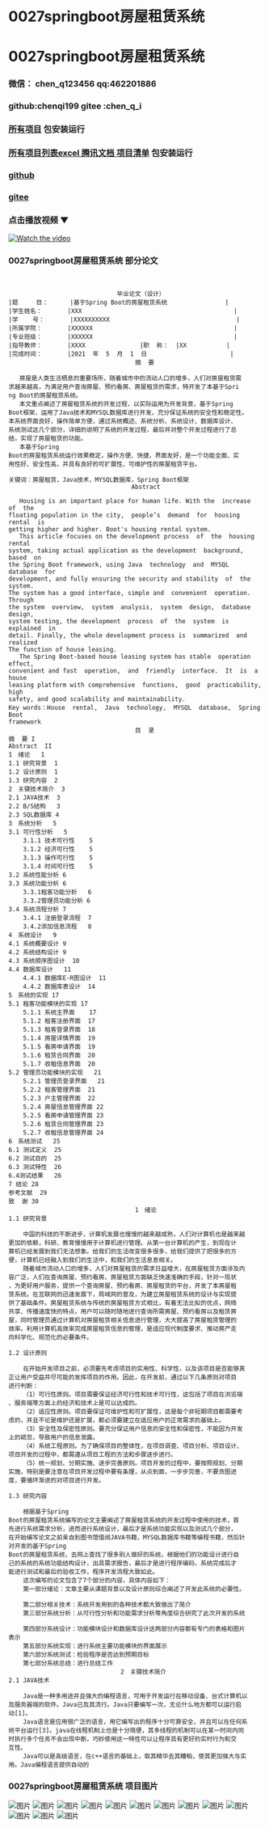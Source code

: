 # 0027springboot房屋租赁系统


# 0027springboot房屋租赁系统

### 微信： chen_q123456  qq:462201886
### github:chenqi199 gitee :chen_q_i

### [所有项目](https://github.com/GraduationProject-springboot/allSpringbootProjects) 包安装运行

### [所有项目列表excel 腾讯文档 项目清单](https://docs.qq.com/sheet/DSHRFSVZ5aEVYT3N3?tab=BB08J2) 包安装运行

### [github](https://chenqi199.github.io)

### [gitee](https://gitee.com/chen_q_i)

### 点击播放视频 ▼
[![Watch the video](https://i.sstatic.net/Vp2cE.png)](https://player.bilibili.com/player.html?isOutside=true&aid=BV16ia6epENY&bvid=BV16ia6epENY&cid=500001610570452&p=28)



### 0027springboot房屋租赁系统 部分论文
```


                              毕业论文（设计）
|题     目：      |基于Spring Boot的房屋租赁系统                |
|学生姓名：       |XXX                                          |
|学    号：       |XXXXXXXXXX                                   |
|所属学院：       |XXXXXX                                       |
|专业班级：       |XXXXXX                                       |
|指导教师：       |XXXX               |职  称：  |XX           |
|完成时间：       |2021  年  5  月  1  日                       |
                                   摘  要

   房屋是人类生活栖息的重要场所，随着城市中的流动人口的增多，人们对房屋租赁需
求越来越高，为满足用户查询房屋、预约看房、房屋租赁的需求，特开发了本基于Spri
ng Boot的房屋租赁系统。
   本文重点阐述了房屋租赁系统的开发过程，以实际运用为开发背景，基于Spring
Boot框架，运用了Java技术和MYSQL数据库进行开发，充分保证系统的安全性和稳定性。
本系统界面良好，操作简单方便，通过系统概述、系统分析、系统设计、数据库设计、
系统测试这几个部分，详细的说明了系统的开发过程，最后并对整个开发过程进行了总
结，实现了房屋租赁的功能。
   本基于Spring
Boot的房屋租赁系统运行效果稳定，操作方便、快捷，界面友好，是一个功能全面、实
用性好、安全性高，并具有良好的可扩展性、可维护性的房屋租赁平台。

关键词：房屋租赁，Java技术，MYSQL数据库，Spring Boot框架
                                  Abstract

   Housing is an important place for human life. With the  increase  of  the
floating population in the city,  people’s  demand  for  housing  rental  is
getting higher and higher. Boot's housing rental system.
   This article focuses on the development process  of  the  housing  rental
system, taking actual application as the development  background,  based  on
the Spring Boot framework, using Java  technology  and  MYSQL  database  for
development, and fully ensuring the security and stability  of  the  system.
The system has a good interface, simple and  convenient  operation.  Through
the system  overview,  system  analysis,  system  design,  database  design,
system testing, the development  process  of  the  system  is  explained  in
detail. Finally, the whole development process is  summarized  and  realized
The function of house leasing.
   The Spring Boot-based house leasing system has stable  operation  effect,
convenient and fast  operation,  and  friendly  interface.  It  is  a  house
leasing platform with comprehensive  functions,  good  practicability,  high
safety, and good scalability and maintainability.
Key words：House  rental,  Java  technology,  MYSQL  database,  Spring  Boot
framework
                                   目  录
摘  要 I
Abstract  II
1　绪论   1
1.1 研究背景  1
1.2 设计原则  1
1.3 研究内容  2
2　关键技术简介  3
2.1 JAVA技术  3
2.2 B/S结构   3
2.3 SQL数据库 4
3　系统分析   5
3.1 可行性分析   5
    3.1.1 技术可行性    5
    3.1.2 经济可行性    5
    3.1.3 操作可行性    5
    3.1.4 时间可行性    5
3.2 系统性能分析 6
3.3 系统功能分析 6
    3.3.1租客功能分析   6
    3.3.2管理员功能分析 6
3.4 系统流程分析 7
    3.4.1 注册登录流程  7
    3.4.2添加信息流程   8
4　系统设计   9
4.1 系统概要设计 9
4.2 系统结构设计 9
4.3 系统顺序图设计  10
4.4 数据库设计   11
    4.4.1 数据库E-R图设计  11
    4.4.2 数据库表设计  14
5　系统的实现 17
5.1 租客功能模块的实现 17
    5.1.1 系统主界面    17
    5.1.2 租客注册界面  17
    5.1.3 租客登录界面  18
    5.1.4 房屋详情界面  19
    5.1.5 看房申请界面  19
    5.1.6 租赁合同界面  20
    5.1.7 收租信息界面  20
5.2 管理员功能模块的实现   21
    5.2.1 管理员登录界面   21
    5.2.2 租客管理界面  21
    5.2.3 户主管理界面  22
    5.2.4 房屋信息管理界面 22
    5.2.5 看房申请管理界面 23
    5.2.6 租赁合同管理界面 23
    5.2.7 收租信息管理界面 24
6　系统测试   25
6.1 测试定义  25
6.2 测试目的  25
6.3 测试特性  26
6.4测试结果   26
7 结论 28
参考文献  29
致  谢 30
                                   1　绪论
1.1 研究背景

    中国的科技的不断进步，计算机发展也慢慢的越来越成熟，人们对计算机也是越来越
更加的依赖，科研、教育慢慢用于计算机进行管理。从第一台计算机的产生，到现在计
算机已经发展到我们无法想象。给我们的生活改变很多很多，给我们提供了把很多的方
便，计算机已经融入到我们的生活中，和我们的生活息息相关。
    随着城市流动人口的增多，人们对房屋租赁的需求日益增大，在房屋租赁方面涉及内
容广泛，人们在查询房屋、预约看房、房屋租赁方面缺乏快速准确的手段，针对一现状
，为更好用户服务，提供一个查询房屋、预约看房、房屋租赁的平台，开发了本房屋租
赁系统。在互联网的迅速发展下，局域网的普及，为建立房屋租赁系统的设计与实现提
供了基础条件。房屋租赁系统与传统的房屋租赁方式相比，有着无法比拟的优点，网络
共享、传播速度快的特点，用户可以随时随地进行查询所需房屋、预约看房以及租赁房
屋，同时管理员通过计算机对房屋租赁相关信息进行管理，大大提高了房屋租赁管理的
效率。利用计算机高效率完成房屋租赁信息的管理，是适应现代制度要求、推动房产走
向科学化、规范化的必要条件。

1.2 设计原则

    在开始开发项目之前，必须要先考虑项目的实用性、科学性，以及该项目是否能够真
正让用户受益并尽可能的发挥项目的作用。因此，在开发前，通过以下几条原则对项目
进行判断：
    （1）可行性原则。项目需要保证经济可行性和技术可行性，这包括了项目在浏览端
、服务端等方面上的经济和技术上是可以达成的。
    （2）适应性原则。项目要保证可维护性和可扩展性，这是每个非短期项目都需要考
虑的，并且不论是维护还是扩展，都必须要建立在适应用户的正常需求的基础上。
    （3）安全性及保密性原则。要充分保证用户信息的安全性和保密性，不能因为开发
上的疏忽，导致用户的信息泄露。
    （4）系统工程原则。为了确保项目的整体性，在项目调查、项目分析、项目设计、
项目开发的过程中，都需遵从项目工程的方法和步骤逐步进行。
    （5）统一规划、分期实施、逐步完善原则。项目开发的过程中，要按照规划、分期
实施，特别是要注意在项目开发过程中要有条理，从点到面，一步步完善，不要贪图进
度，要循环渐进的对项目进行开发。

1.3 研究内容

    根据基于Spring
Boot的房屋租赁系统编写的论文主要阐述了房屋租赁系统的开发过程中使用的技术，首
先进行系统需求分析，进而进行系统设计，最后才是系统功能实现以及测试几个部分，
在开始编写论文之前亲自到图书馆借阅JAVA书籍，MYSQL数据库书籍等编程书籍，然后针
对开发的基于Spring
Boot的房屋租赁系统，去网上查找了很多别人做好的系统，根据他们的功能设计进行自
己的系统的系统功能结构设计，出具需求报告，最后才是进行程序编码，系统完成后才
能进行测试和最后的验收工作，程序开发流程大致如此。
    这次编写的论文包含了7个部分的内容，具体内容如下：
    第一部分绪论：文章主要从课题背景以及设计原则综合阐述了开发此系统的必要性。

    第二部分相关技术：系统开发用到的各种技术都大致做出了简介
    第三部分系统分析：从可行性分析和功能需求分析等角度综合研究了此次开发的系统

    第四部分系统设计：功能模块设计和数据库设计这两部分内容都有专门的表格和图片
表示
    第五部分系统实现：进行系统主要功能模块的界面展示
    第六部分系统测试：检验程序是否达到预期目标
    第七部分系统总结：进行总结工作
                               2　关键技术简介
2.1 JAVA技术

    Java是一种多用途并且强大的编程语言，可用于开发运行在移动设备、台式计算机以
及服务器端的软件。Java已及其流行。Java只要编写一次，无论什么地方都可以运行启
动[1]。
    Java语言是应用很广泛的语言，用它编写出的程序十分可靠安全，并且可以在任何系
统平台运行[3]。java在线程机制上也是十分简便，其多线程的机制可以在某一时间内同
时执行多个任务不会出现中断，巧妙使用这一特性可以让程序具有更好的实时行为和交
互性。
    Java可以是高级语言，在c++语言的基础上，取其精华去其糟粕，使其更加强大与实
用。Java编程语言提供自动的

```
### 0027springboot房屋租赁系统 项目图片
![图片](/images/0027springbootimg_001.jpg)
![图片](/images/0027springbootimg_003.jpg)
![图片](/images/0027springbootimg_002.jpg)
![图片](/images/0027springbootimg_012.jpg)
![图片](/images/0027springbootimg_006.jpg)
![图片](/images/0027springbootimg_007.jpg)
![图片](/images/0027springbootimg_013.jpg)
![图片](/images/0027springbootimg_005.jpg)
![图片](/images/0027springbootimg_011.jpg)
![图片](/images/0027springbootimg_010.jpg)
![图片](/images/0027springbootimg_004.jpg)
![图片](/images/0027springbootimg_009.jpg)
![图片](/images/0027springbootimg_008.jpg)








